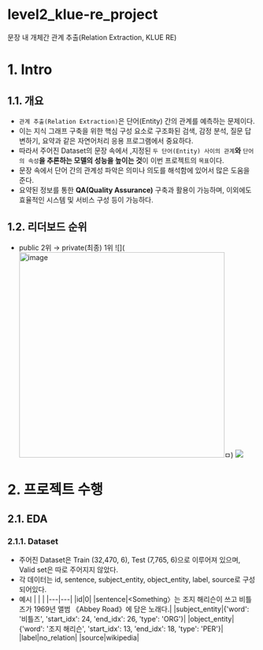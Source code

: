 # level2_klue-re_project
문장 내 개체간 관계 추출(Relation Extraction, KLUE RE)

# 1. Intro

## 1.1. 개요
- `관계 추출(Relation Extraction)`은 단어(Entity) 간의 관계를 예측하는 문제이다.
- 이는 지식 그래프 구축을 위한 핵심 구성 요소로 구조화된 검색, 감정 분석, 질문 답변하기, 요약과 같은 자연어처리 응용 프로그램에서 중요하다.  
- 따라서 주어진 Dataset의 문장 속에서 ,지정된 `두 단어(Entity) 사이의 관계`**와** `단어의 속성`**을 추론하는 모델의 성능을 높이는 것**이 이번 프로젝트의 `목표`이다.
- 문장 속에서 단어 간의 관계성 파악은 의미나 의도를 해석함에 있어서 많은 도움을 준다.
- 요약된 정보를 통한 **QA(Quality Assurance)** 구축과 활용이 가능하며, 이외에도 효율적인 시스템 및 서비스 구성 등이 가능하다.

## 1.2. 리더보드 순위
- public 2위 → private(최종) 1위
![](<img width="417" alt="image" src="https://github.com/seohyunee22/level2_klue-re_project/assets/152946581/8bd86a52-e19d-4602-8998-0c20a69515e1">ㅁ)
![](<img width="419" alt="image" src="https://github.com/seohyunee22/level2_klue-re_project/assets/152946581/c96b7d94-beea-4fe8-bd17-6fd055fd9cee">)


# 2. 프로젝트 수행

## 2.1. EDA

### 2.1.1. Dataset
- 주어진 Dataset은 Train (32,470, 6), Test (7,765, 6)으로 이루어져 있으며, Valid set은 따로 주어지지 않았다.
- 각 데이터는 id, sentence, subject_entity, object_entity, label, source로 구성되어있다.
- 예시
|   |   |
|---|---|
|id|0|
|sentence|<Something〉는 조지 해리슨이 쓰고 비틀즈가 1969년 앨범 《Abbey Road》에 담은 노래다.|
|subject_entity|{'word': '비틀즈', 'start_idx': 24, 'end_idx': 26, 'type': 'ORG'}|
|object_entity|{'word': '조지 해리슨', 'start_idx': 13, 'end_idx': 18, 'type': 'PER'}|
|label|no_relation|
|source|wikipedia|

